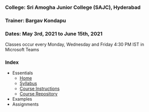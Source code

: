 ### College: Sri Amogha Junior College  (SAJC), Hyderabad

### Trainer: Bargav Kondapu

### Dates: May 3rd, 2021 to June 15th, 2021
Classes occur every Monday, Wednesday and Friday 4:30 PM IST  in Microsoft Teams

### Index 
- Essentials
  - [Home](https://bargavkondapu.com/sajc-web-development-101/)
  - [Syllabus](https://bargavkondapu.com/sajc-web-development-101/introduction/syllabus)
  - [Course Instructions](https://bargavkondapu.com/sajc-web-development-101/introduction/course-instructions)
  - [Course Repository](https://github.com/bhar1red/sajc-web-development-101)
- Examples 
- Assignments
